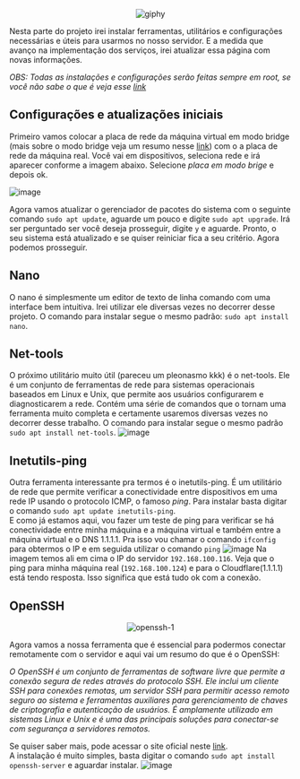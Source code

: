 <div align="center">

![giphy](https://user-images.githubusercontent.com/104470835/226196198-05907f48-d3ee-4e9c-8f67-58d6f8083a71.gif)
</div>

Nesta parte do projeto irei instalar ferramentas, utilitários e configurações necessárias e úteis para usarmos no nosso servidor. E a medida que avanço na implementação dos serviços, irei atualizar essa página com novas informações.

*OBS: Todas as instalações e configurações serão feitas sempre em root, se você não sabe o que é veja esse [link](https://help.ubuntu.com/kubuntu/desktopguide/pt_BR/root-and-sudo.html)*

## Configurações e atualizações iniciais
Primeiro vamos colocar a placa de rede da máquina virtual em modo bridge (mais sobre o modo bridge veja um resumo nesse [link](https://tecnoblog.net/responde/modo-bridge-ou-router-qual-a-diferenca-e-por-que-usar/#:~:text=O%20que%20%C3%A9%20modo%20Bridge,risco%20de%20problemas%20de%20desempenho.)) com o a placa de rede da máquina real. Você vai em dispositivos, seleciona rede e irá aparecer conforme a imagem abaixo. Selecione *placa em modo brige* e depois ok. 

![image](https://user-images.githubusercontent.com/104470835/226183919-dbbc7e2b-ed3a-415a-b495-19c28a2cfab9.png)

Agora vamos atualizar o gerenciador de pacotes do sistema com o seguinte comando `sudo apt update`, aguarde um pouco e digite `sudo apt upgrade`. Irá ser perguntado ser você deseja prosseguir, digite `y` e aguarde. Pronto, o seu sistema está atualizado e se quiser reiniciar fica a seu critério. Agora podemos prosseguir.

## Nano

O nano é simplesmente um editor de texto de linha comando com uma interface bem intuitiva. Irei utilizar ele diversas vezes no decorrer desse projeto. O comando para instalar segue o mesmo padrão: `sudo apt install nano`.

## Net-tools

O próximo utilitário muito útil (pareceu um pleonasmo kkk) é o net-tools. Ele é um conjunto de ferramentas de rede para sistemas operacionais baseados em Linux e Unix, que permite aos usuários configurarem e diagnosticarem a rede. Contém uma série de comandos que o tornam uma ferramenta muito completa e certamente usaremos diversas vezes no decorrer desse trabalho. O comando para instalar segue o mesmo padrão `sudo apt install net-tools`.
![image](https://user-images.githubusercontent.com/104470835/226186102-459004ce-9f94-4c6a-9ef5-175bc2533dc2.png)

## Inetutils-ping 

Outra ferramenta interessante pra termos é o inetutils-ping. É um utilitário de rede que permite verificar a conectividade entre dispositivos em uma rede IP usando o protocolo ICMP, o famoso *ping*. Para instalar basta digitar o comando `sudo apt update inetutils-ping`.<br>
E como já estamos aqui, vou fazer um teste de ping para verificar se há conectividade entre minha máquina e a máquina virtual e também entre a máquina virtual e o DNS 1.1.1.1. Pra isso vou chamar o comando `ifconfig` para obtermos o IP e em seguida utilizar o comando `ping`
![image](https://user-images.githubusercontent.com/104470835/226197661-47edc517-31f2-4c0b-a695-13c8a5e71786.png)
Na imagem temos ali em cima o IP do servidor `192.168.100.116`. Veja que o ping para minha máquina real (`192.168.100.124`) e para o Cloudflare(1.1.1.1) está tendo resposta. Isso significa que está tudo ok com a conexão.

## OpenSSH

<div align="center">

![openssh-1](https://user-images.githubusercontent.com/104470835/226182754-280a8395-4da9-465e-bc1b-f6418353a10a.png)

</div>

Agora vamos a nossa ferramenta que é essencial para podermos conectar remotamente com o servidor e aqui vai um resumo do que é o OpenSSH:<br>

*O OpenSSH é um conjunto de ferramentas de software livre que permite a conexão segura de redes através do protocolo SSH. Ele inclui um cliente SSH para conexões remotas, um servidor SSH para permitir acesso remoto seguro ao sistema e ferramentas auxiliares para gerenciamento de chaves de criptografia e autenticação de usuários. É amplamente utilizado em sistemas Linux e Unix e é uma das principais soluções para conectar-se com segurança a servidores remotos.*

Se quiser saber mais, pode acessar o site oficial neste [link](https://www.openssh.com/).<br>
A instalação é muito simples, basta digitar o comando `sudo apt install openssh-server` e aguardar instalar.
![image](https://user-images.githubusercontent.com/104470835/226185414-b114d4a1-7846-4fd3-b9b6-becbcf63f61d.png)
